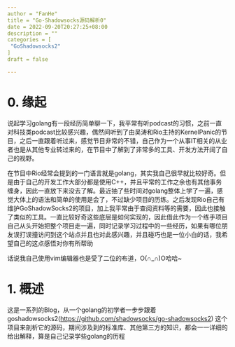 ```yaml
---
author = "FanHe"
title = "Go-Shadowsocks源码解析0"
date = 2022-09-20T20:27:25+08:00
description = ""
categories = [
 "GoShadowsocks2"
]
draft = false

---
```


# 

# 0. 缘起

说起学习golang有一段经历简单聊一下，我平常有听podcast的习惯，之前一直对科技类podcast比较感兴趣，偶然间听到了由吴涛和Rio主持的KernelPanic的节目，之后一直跟着听过来，感觉节目非常的不错，自己作为一个从事IT相关的从业者也是从其他专业转过来的，在节目中了解到了非常多的工具、开发方法开阔了自己的视野。

在节目中Rio经常会提到的一门语言就是golang，其实我自己很早就比较好奇。但是由于自己的开发工作大部分都是使用C++，并且平常的工作之余也有其他事务缠身，因此一直放下来没去了解。最近抽了些时间对golang整体上学了一遍，感觉大体上的语法和简单的使用是会了，不过缺少项目的历练。之后发现Rio自己有维护GoShadowSocks2的项目，加上我平常由于查阅资料等的需要，因此也接触了类似的工具。一直比较好奇这些底层是如何实现的，因此借此作为一个练手项目自己从头开始把整个项目走一遍，同时记录学习过程中的一些经历，如果有哪位朋友误打误撞访问到这个站点并且也对此感兴趣，并且碰巧也是一位小白的话，我希望自己的这点感悟对你有所帮助

话说我自己使用vim编辑器也是受了二位的布道，O(∩_∩)O哈哈~

# 1. 概述

这是一系列的Blog，从一个golang的初学者一步步跟着goshadowsocks2(https://github.com/shadowsocks/go-shadowsocks2) 这个项目来剖析它的源码，期间涉及到的标准库、其他第三方的知识，都会一一详细的给出解释，算是自己记录学些golang的历程
